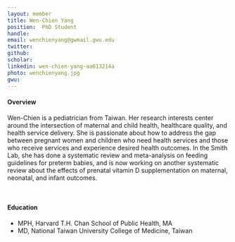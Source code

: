 ```yaml
---
layout: member
title: Wen-Chien Yang
position:  PhD Student
handle: 
email: wenchienyang@gwmail.gwu.edu
twitter:
github:
scholar: 
linkedin: wen-chien-yang-aa613214a
photo: wenchienyang.jpg
gwu: 
---
```


<section class="container">
<div class="col-lg-8 col-md-8 col-sm-12 col-xs-12 col-lg-2-offset col-md-offset-2">
<h4>Overview</h4>
<p>Wen-Chien is a pediatrician from Taiwan. Her research interests center around the 
intersection of maternal and child health, healthcare quality, and health 
service delivery. She is passionate about how to address the gap 
between pregnant women and children who need health services and those 
who receive services and experience desired health outcomes. In the 
Smith Lab, she has done a systematic review and meta-analysis on feeding 
guidelines for preterm babies, and is now working on another systematic 
review about the effects of prenatal vitamin D supplementation on maternal, 
neonatal, and infant outcomes.</p>
<div class="bx space4">&nbsp;
</div>
<h4>Education</h4>
<ul>
<li>MPH, Harvard T.H. Chan School of Public Health, MA</li>
<li>MD, National Taiwan University College of Medicine, Taiwan</li>
</ul>
</div>
</section>
